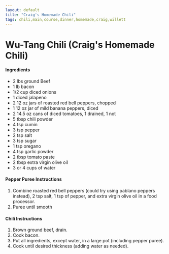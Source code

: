 ```yaml
---
layout: default
title: "Craig's Homemade Chili"
tags: chili,main,course,dinner,homemade,craig,willett
---
```

# Wu-Tang Chili (Craig's Homemade Chili)

#### Ingredients
- 2 lbs ground Beef
- 1 lb bacon
- 1/2 cup diced onions
- 1 diced jalapeno
- 2 12 oz jars of roasted red bell peppers, chopped
- 1 12 oz jar of mild banana peppers, diced
- 2 14.5 oz cans of diced tomatoes, 1 drained, 1 not
- 5 tbsp chili powder
- 4 tsp cumin
- 3 tsp pepper
- 2 tsp salt
- 3 tsp sugar
- 1 tsp oregano
- 4 tsp garlic powder
- 2 tbsp tomato paste
- 2 tbsp extra virgin olive oil
- 3 or 4 cups of water

#### Pepper Puree Instructions
1. Combine roasted red bell peppers (could try using pablano peppers instead), 2 tsp salt, 1 tsp of pepper, and extra virgin olive oil in a food processor.
2. Puree until smooth

#### Chili Instructions
1. Brown ground beef, drain.
2. Cook bacon.
2. Put all ingredients, except water, in a large pot (including pepper puree).
3. Cook until desired thickness (adding water as needed). 

